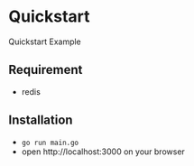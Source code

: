 # Quickstart
Quickstart Example

## Requirement
- redis

## Installation
- `go run main.go`
- open http://localhost:3000 on your browser
